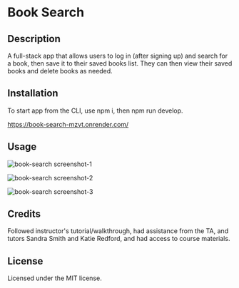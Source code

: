 # Book Search

## Description

A full-stack app that allows users to log in (after signing up) and search for a book, then save it to their saved books list. They can then view their saved books and delete books as needed. 

## Installation

To start app from the CLI, use npm i, then npm run develop.

https://book-search-mzvt.onrender.com/

## Usage

![book-search screenshot-1](https://github.com/user-attachments/assets/7be0ae68-39cb-4d02-bc1e-7aab175e4f08)

![book-search screenshot-2](https://github.com/user-attachments/assets/83c41a83-a5de-4066-acda-80e3b831660c)

![book-search screenshot-3](https://github.com/user-attachments/assets/43896bb7-2dfc-468f-85b1-3241c0d7346a)


## Credits

Followed instructor's tutorial/walkthrough, had assistance from the TA, and tutors Sandra Smith and Katie Redford, and had access to course materials.

## License

Licensed under the MIT license. 

